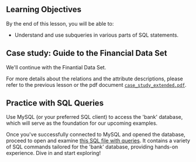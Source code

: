 <!-- # SQL Subqueries Hands On -->

## Learning Objectives

By the end of this lesson, you will be able to:
 
- Understand and use subqueries in various parts of SQL statements.

## Case study: Guide to the Financial Data Set

We'll continue with the Finantial Data Set.

For more details about the relations and the attribute descriptions, please refer to the previous lesson or the pdf document [`case_study_extended.pdf`](https://github.com/data-bootcamp-v4/lessons/blob/main/4_sql/files_for_lessons/case_study_extended.pdf).

## **Practice with SQL Queries**

Use MySQL (or your preferred SQL client) to access the 'bank' database, which will serve as the foundation for our upcoming examples.

Once you've successfully connected to MySQL and opened the database, proceed to open and examine [this SQL file with queries](https://github.com/data-bootcamp-v4/lessons/blob/main/4_sql/4.4_sql_subqueries.sql). It contains a variety of SQL commands tailored for the 'bank' database, providing hands-on experience. Dive in and start exploring!

